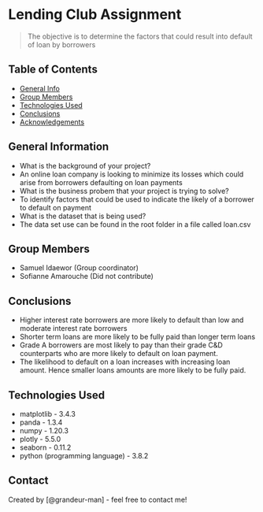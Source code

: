 # Lending Club Assignment
> The objective is to determine the factors that could result into default of loan by borrowers


## Table of Contents
* [General Info](#general-information)
* [Group Members](#group-members)
* [Technologies Used](#technologies-used)
* [Conclusions](#conclusions)
* [Acknowledgements](#acknowledgements)

<!-- You can include any other section that is pertinent to your problem -->

## General Information
- What is the background of your project?
 - An online loan company is looking to minimize its losses which could arise from borrowers defaulting on loan payments
- What is the business probem that your project is trying to solve?
 - To identify factors that could be used to indicate the likely of a borrower to default on payment
- What is the dataset that is being used?
 - The data set use can be found in the root folder in a file called loan.csv

<!-- You don't have to answer all the questions - just the ones relevant to your project. -->

## Group Members
- Samuel Idaewor (Group coordinator)
- Sofianne Amarouche (Did not contribute)

## Conclusions
- Higher interest rate borrowers are more likely to default than low and moderate interest rate borrowers
- Shorter term loans are more likely to be fully paid than longer term loans
- Grade A borrowers are most likely to pay than their grade C&D counterparts who are more likely to default on loan payment.
- The likelihood to default on a loan increases with increasing loan amount. Hence smaller loans amounts are more likely to be fully paid.

<!-- You don't have to answer all the questions - just the ones relevant to your project. -->


## Technologies Used
- matplotlib - 3.4.3
- panda - 1.3.4
- numpy - 1.20.3
- plotly - 5.5.0
- seaborn - 0.11.2
- python (programming language) - 3.8.2

<!-- As the libraries versions keep on changing, it is recommended to mention the version of library used in this project -->

## Contact
Created by [@grandeur-man] - feel free to contact me!


<!-- Optional -->
<!-- ## License -->
<!-- This project is open source and available under the [... License](). -->

<!-- You don't have to include all sections - just the one's relevant to your project -->
